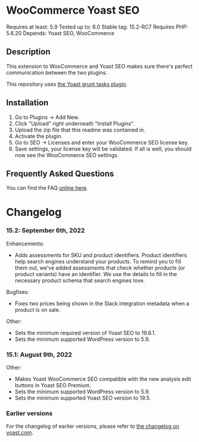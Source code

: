 WooCommerce Yoast SEO
=====================
Requires at least: 5.9
Tested up to: 6.0
Stable tag: 15.2-RC7
Requires PHP: 5.6.20
Depends: Yoast SEO, WooCommerce

Description
-----------

This extension to WooCommerce and Yoast SEO makes sure there's perfect communication between the two plugins.

This repository uses [the Yoast grunt tasks plugin](https://github.com/Yoast/plugin-grunt-tasks).

Installation
------------

1. Go to Plugins -> Add New.
2. Click "Upload" right underneath "Install Plugins".
3. Upload the zip file that this readme was contained in.
4. Activate the plugin.
5. Go to SEO -> Licenses and enter your WooCommerce SEO license key.
6. Save settings, your license key will be validated. If all is well, you should now see the WooCommerce SEO settings.

Frequently Asked Questions
--------------------------

You can find the FAQ [online here](https://kb.yoast.com/kb/category/woocommerce-seo/).

Changelog
=========

### 15.2: September 6th, 2022




Enhancements:

* Adds assessments for SKU and product identifiers. Product identifiers help search engines understand your products. To remind you to fill them out, we've added assessments that check whether products (or product variants) have an identifier. We use the details to fill in the necessary product schema that search engines love.

Bugfixes:

* Fixes two prices being shown in the Slack integration metadata when a product is on sale.

Other:

* Sets the minimum required version of Yoast SEO to 19.6.1.
* Sets the minimum supported WordPress version to 5.9.

### 15.1: August 9th, 2022

Other:

* Makes Yoast WooCommerce SEO compatible with the new analysis edit buttons in Yoast SEO Premium.
* Sets the minimum supported WordPress version to 5.9.
* Sets the minimum supported Yoast SEO version to 19.5.


### Earlier versions
For the changelog of earlier versions, please refer to [the changelog on yoast.com](https://yoa.st/woo-seo-changelog).
